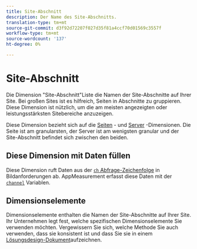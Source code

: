 ```yaml
---
title: Site-Abschnitt
description: Der Name des Site-Abschnitts.
translation-type: tm+mt
source-git-commit: d3f92d72207f027d35f81a4ccf70d01569c3557f
workflow-type: tm+mt
source-wordcount: '137'
ht-degree: 0%

---
```



# Site-Abschnitt

Die Dimension &quot;Site-Abschnitt&quot;Liste die Namen der Site-Abschnitte auf Ihrer Site. Bei großen Sites ist es hilfreich, Seiten in Abschnitte zu gruppieren. Diese Dimension ist nützlich, um die am meisten angezeigten oder leistungsstärksten Sitebereiche anzuzeigen.

Diese Dimension bezieht sich auf die [Seiten](page.md) - und [Server](server.md) -Dimensionen. Die Seite ist am granularsten, der Server ist am wenigsten granular und der Site-Abschnitt befindet sich zwischen den beiden.

## Diese Dimension mit Daten füllen

Diese Dimension ruft Daten aus der [`ch` Abfrage-Zeichenfolge](/help/implement/validate/query-parameters.md) in Bildanforderungen ab. AppMeasurement erfasst diese Daten mit der [`channel`](/help/implement/vars/page-vars/channel.md) Variablen.

## Dimensionselemente

Dimensionselemente enthalten die Namen der Site-Abschnitte auf Ihrer Site. Ihr Unternehmen legt fest, welche spezifischen Dimensionselemente Sie verwenden möchten. Vergewissern Sie sich, welche Methode Sie auch verwenden, dass sie konsistent ist und dass Sie sie in einem [Lösungsdesign-Dokument](/help/implement/prepare/solution-design.md)aufzeichnen.
